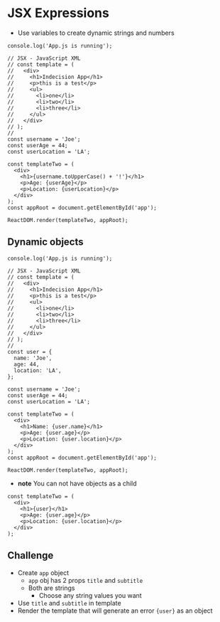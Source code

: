 # JSX Expressions
* Use variables to create dynamic strings and numbers

```
console.log('App.js is running');

// JSX - JavaScript XML
// const template = (
//   <div>
//     <h1>Indecision App</h1>
//     <p>this is a test</p>
//     <ul>
//       <li>one</li>
//       <li>two</li>
//       <li>three</li>
//     </ul>
//   </div>
// );
//
const username = 'Joe';
const userAge = 44;
const userLocation = 'LA';

const templateTwo = (
  <div>
    <h1>{username.toUpperCase() + '!'}</h1>
    <p>Age: {userAge}</p>
    <p>Location: {userLocation}</p>
  </div>
);
const appRoot = document.getElementById('app');

ReactDOM.render(templateTwo, appRoot);
```

## Dynamic objects
```
console.log('App.js is running');

// JSX - JavaScript XML
// const template = (
//   <div>
//     <h1>Indecision App</h1>
//     <p>this is a test</p>
//     <ul>
//       <li>one</li>
//       <li>two</li>
//       <li>three</li>
//     </ul>
//   </div>
// );
//
const user = {
  name: 'Joe',
  age: 44,
  location: 'LA',
};

const username = 'Joe';
const userAge = 44;
const userLocation = 'LA';

const templateTwo = (
  <div>
    <h1>Name: {user.name}</h1>
    <p>Age: {user.age}</p>
    <p>Location: {user.location}</p>
  </div>
);
const appRoot = document.getElementById('app');

ReactDOM.render(templateTwo, appRoot);
```

* **note** You can not have objects as a child

```
const templateTwo = (
  <div>
    <h1>{user}</h1>
    <p>Age: {user.age}</p>
    <p>Location: {user.location}</p>
  </div>
);
```

## Challenge
* Create `app` object
  - `app` obj has 2 props `title` and `subtitle`
  - Both are strings
    - Choose any string values you want
* Use `title` and `subtitle` in template
* Render the template that will generate an error `{user}` as an object
